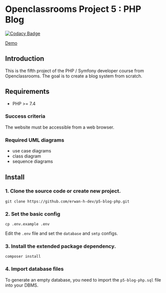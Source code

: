 # Openclassrooms Project 5 : PHP Blog

[![Codacy Badge](https://app.codacy.com/project/badge/Grade/f623e80eedcc45eda6c72495faba50f7)](https://www.codacy.com/gh/erwan-h-dev/p5-blog-php/dashboard?utm_source=github.com&amp;utm_medium=referral&amp;utm_content=erwan-h-dev/p5-blog-php&amp;utm_campaign=Badge_Grade)

[Demo](http://blog-php.erwan-h.fr:48200/)

## Introduction

This is the fifth project of the PHP / Symfony developer course from Openclassrooms.
The goal is to create a blog system from scratch.


## Requirements

- PHP >= 7.4

### Success criteria

The website must be accessible from a web browser.


### Required UML diagrams

- use case diagrams
- class diagram
- sequence diagrams

## Install

### 1. Clone the source code or create new project.

```shell
git clone https://github.com/erwan-h-dev/p5-blog-php.git
```

### 2. Set the basic config

```shell
cp .env.example .env
```

Edit the `.env` file and set the `database` and `smtp` configs.

### 3. Install the extended package dependency.

```shell
composer install
```

### 4. Import database files

To generate an empty database, you need to import the `p5-blog-php.sql` file into your DBMS.